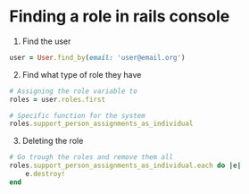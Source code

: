 # Finding a role in rails console


1. Find the user 
```ruby
user = User.find_by(email: 'user@email.org') 
```

2. Find what type of role they have 
```ruby 
# Assigning the role variable to 
roles = user.roles.first     

# Specific function for the system
roles.support_person_assignments_as_individual   
```

3. Deleting the role 
```ruby
# Go trough the roles and remove them all
roles.support_person_assignments_as_individual.each do |e|    
    e.destroy!    
end
```